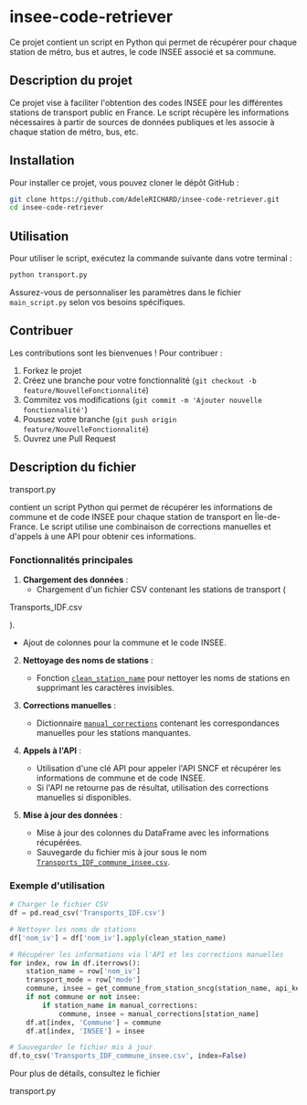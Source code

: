 # insee-code-retriever

Ce projet contient un script en Python qui permet de récupérer pour chaque station de métro, bus et autres, le code INSEE associé et sa commune.

## Description du projet

Ce projet vise à faciliter l'obtention des codes INSEE pour les différentes stations de transport public en France. Le script récupère les informations nécessaires à partir de sources de données publiques et les associe à chaque station de métro, bus, etc.

## Installation

Pour installer ce projet, vous pouvez cloner le dépôt GitHub :

```sh
git clone https://github.com/AdeleRICHARD/insee-code-retriever.git
cd insee-code-retriever
```

## Utilisation

Pour utiliser le script, exécutez la commande suivante dans votre terminal :

```sh
python transport.py
```

Assurez-vous de personnaliser les paramètres dans le fichier `main_script.py` selon vos besoins spécifiques.

## Contribuer

Les contributions sont les bienvenues ! Pour contribuer :
1. Forkez le projet
2. Créez une branche pour votre fonctionnalité (`git checkout -b feature/NouvelleFonctionnalité`)
3. Commitez vos modifications (`git commit -m 'Ajouter nouvelle fonctionnalité'`)
4. Poussez votre branche (`git push origin feature/NouvelleFonctionnalité`)
5. Ouvrez une Pull Request

## Description du fichier 

transport.py

 contient un script Python qui permet de récupérer les informations de commune et de code INSEE pour chaque station de transport en Île-de-France. Le script utilise une combinaison de corrections manuelles et d'appels à une API pour obtenir ces informations.

### Fonctionnalités principales

1. **Chargement des données** :
   - Chargement d'un fichier CSV contenant les stations de transport (

Transports_IDF.csv

).
   - Ajout de colonnes pour la commune et le code INSEE.

2. **Nettoyage des noms de stations** :
   - Fonction [`clean_station_name`](command:_github.copilot.openSymbolFromReferences?%5B%22%22%2C%5B%7B%22uri%22%3A%7B%22scheme%22%3A%22file%22%2C%22authority%22%3A%22%22%2C%22path%22%3A%22%2Fhome%2Fadele%2FfigaroStack%2Fscripts%2Ftransport.py%22%2C%22query%22%3A%22%22%2C%22fragment%22%3A%22%22%7D%2C%22pos%22%3A%7B%22line%22%3A461%2C%22character%22%3A4%7D%7D%2C%7B%22uri%22%3A%7B%22scheme%22%3A%22file%22%2C%22authority%22%3A%22%22%2C%22path%22%3A%22%2Fhome%2Fadele%2FfigaroStack%2Fscripts%2Ftransport.ipynb%22%2C%22query%22%3A%22%22%2C%22fragment%22%3A%22%22%7D%2C%22pos%22%3A%7B%22line%22%3A539%2C%22character%22%3A13%7D%7D%5D%2C%22c5164c3f-f934-4215-9445-81fc219c1e32%22%5D "Go to definition") pour nettoyer les noms de stations en supprimant les caractères invisibles.

3. **Corrections manuelles** :
   - Dictionnaire [`manual_corrections`](command:_github.copilot.openSymbolFromReferences?%5B%22%22%2C%5B%7B%22uri%22%3A%7B%22scheme%22%3A%22file%22%2C%22authority%22%3A%22%22%2C%22path%22%3A%22%2Fhome%2Fadele%2FfigaroStack%2Fscripts%2Ftransport.py%22%2C%22query%22%3A%22%22%2C%22fragment%22%3A%22%22%7D%2C%22pos%22%3A%7B%22line%22%3A6%2C%22character%22%3A0%7D%7D%2C%7B%22uri%22%3A%7B%22scheme%22%3A%22file%22%2C%22authority%22%3A%22%22%2C%22path%22%3A%22%2Fhome%2Fadele%2FfigaroStack%2Fscripts%2Ftransport.ipynb%22%2C%22query%22%3A%22%22%2C%22fragment%22%3A%22%22%7D%2C%22pos%22%3A%7B%22line%22%3A542%2C%22character%22%3A68%7D%7D%5D%2C%22c5164c3f-f934-4215-9445-81fc219c1e32%22%5D "Go to definition") contenant les correspondances manuelles pour les stations manquantes.

4. **Appels à l'API** :
   - Utilisation d'une clé API pour appeler l'API SNCF et récupérer les informations de commune et de code INSEE.
   - Si l'API ne retourne pas de résultat, utilisation des corrections manuelles si disponibles.

5. **Mise à jour des données** :
   - Mise à jour des colonnes du DataFrame avec les informations récupérées.
   - Sauvegarde du fichier mis à jour sous le nom [`Transports_IDF_commune_insee.csv`](command:_github.copilot.openSymbolFromReferences?%5B%22%22%2C%5B%7B%22uri%22%3A%7B%22scheme%22%3A%22file%22%2C%22authority%22%3A%22%22%2C%22path%22%3A%22%2Fhome%2Fadele%2FfigaroStack%2Fscripts%2Ftransport.ipynb%22%2C%22query%22%3A%22%22%2C%22fragment%22%3A%22%22%7D%2C%22pos%22%3A%7B%22line%22%3A571%2C%22character%22%3A20%7D%7D%5D%2C%22c5164c3f-f934-4215-9445-81fc219c1e32%22%5D "Go to definition").

### Exemple d'utilisation

```python
# Charger le fichier CSV
df = pd.read_csv('Transports_IDF.csv')

# Nettoyer les noms de stations
df['nom_iv'] = df['nom_iv'].apply(clean_station_name)

# Récupérer les informations via l'API et les corrections manuelles
for index, row in df.iterrows():
    station_name = row['nom_iv']
    transport_mode = row['mode']
    commune, insee = get_commune_from_station_sncg(station_name, api_key, transport_mode)
    if not commune or not insee:
        if station_name in manual_corrections:
            commune, insee = manual_corrections[station_name]
    df.at[index, 'Commune'] = commune
    df.at[index, 'INSEE'] = insee

# Sauvegarder le fichier mis à jour
df.to_csv('Transports_IDF_commune_insee.csv', index=False)
```

Pour plus de détails, consultez le fichier 

transport.py